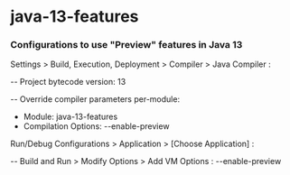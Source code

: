 # java-13-features

### Configurations to use "Preview" features in Java 13

Settings > Build, Execution, Deployment > Compiler > Java Compiler :

-- Project bytecode version: 13

-- Override compiler parameters per-module:

- Module: java-13-features
- Compilation Options: --enable-preview

Run/Debug Configurations > Application > [Choose Application] :

-- Build and Run > Modify Options > Add VM Options : --enable-preview
